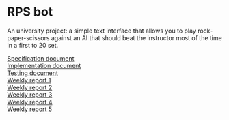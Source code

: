 # RPS bot
An university project: a simple text interface that allows you to play rock-paper-scissors against an AI that should beat the instructor most of the time in a first to 20 set.

[Specification document](../master/documentation/specification_document.md)\
[Implementation document](../master/documentation/implementation_document.md)\
[Testing document](../master/documentation/implementation_document.md)\
[Weekly report 1](../master/documentation/weekly_report1.md)\
[Weekly report 2](../master/documentation/weekly_report2.md)\
[Weekly report 3](../master/documentation/weekly_report3.md)\
[Weekly report 4](../master/documentation/weekly_report4.md)\
[Weekly report 5](../master/documentation/weekly_report5.md)

